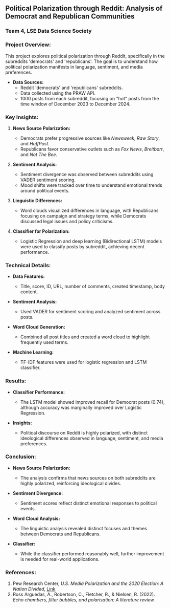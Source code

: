 ## Political Polarization through Reddit: Analysis of Democrat and Republican Communities

### Team 4, LSE Data Science Society

### Project Overview:

This project explores political polarization through Reddit, specifically in the subreddits 'democrats' and 'republicans'. The goal is to understand how political polarization manifests in language, sentiment, and media preferences.

* **Data Sources:**
   * Reddit 'democrats' and 'republicans' subreddits.
   * Data collected using the PRAW API.
   * 1000 posts from each subreddit, focusing on "hot" posts from the time window of December 2023 to December 2024.

### Key Insights:
1. **News Source Polarization:**
   * Democrats prefer progressive sources like *Newsweek*, *Raw Story*, and *HuffPost*.
   * Republicans favor conservative outlets such as *Fox News*, *Breitbart*, and *Not The Bee*.

2. **Sentiment Analysis:**
   * Sentiment divergence was observed between subreddits using VADER sentiment scoring.
   * Mood shifts were tracked over time to understand emotional trends around political events.

3. **Linguistic Differences:**
   * Word clouds visualized differences in language, with Republicans focusing on campaign and strategy terms, while Democrats discussed legal issues and policy criticisms.

4. **Classifier for Polarization:**
   * Logistic Regression and deep learning (Bidirectional LSTM) models were used to classify posts by subreddit, achieving decent performance.

### Technical Details:
* **Data Features:**
   * Title, score, ID, URL, number of comments, created timestamp, body content.

* **Sentiment Analysis:**
   * Used VADER for sentiment scoring and analyzed sentiment across posts.

* **Word Cloud Generation:**
   * Combined all post titles and created a word cloud to highlight frequently used terms.

* **Machine Learning:**
   * TF-IDF features were used for logistic regression and LSTM classifier.


### Results:
* **Classifier Performance:**
   * The LSTM model showed improved recall for Democrat posts (0.74), although accuracy was marginally improved over Logistic Regression.

* **Insights:**
   * Political discourse on Reddit is highly polarized, with distinct ideological differences observed in language, sentiment, and media preferences.

### Conclusion:
* **News Source Polarization:**
   * The analysis confirms that news sources on both subreddits are highly polarized, reinforcing ideological divides.
   
* **Sentiment Divergence:**
   * Sentiment scores reflect distinct emotional responses to political events.

* **Word Cloud Analysis:**
   * The linguistic analysis revealed distinct focuses and themes between Democrats and Republicans.

* **Classifier:**
   * While the classifier performed reasonably well, further improvement is needed for real-world applications.

### References:
1. Pew Research Center, *U.S. Media Polarization and the 2020 Election: A Nation Divided*, [Link](https://www.pewresearch.org/journalism/2020/01/24/u-s-media-polarization-and-the-2020-election-a-nation-divided)
2. Ross Arguedas, A., Robertson, C., Fletcher, R., & Nielsen, R. (2022). *Echo chambers, filter bubbles, and polarisation: A literature review.*
